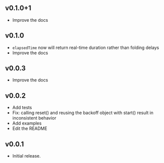 ## v0.1.0+1

- Improve the docs

## v0.1.0

- `elapsedTime` now will return real-time duration rather than folding delays
- Improve the docs

## v0.0.3

- Improve the docs

## v0.0.2

- Add tests
- Fix: calling reset() and reusing the backoff object with start() result in inconsistent behavior
- Add examples
- Edit the README

## v0.0.1

- Initial release.
